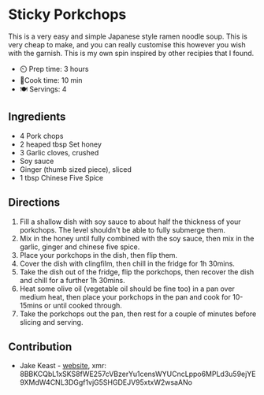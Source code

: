 # Sticky Porkchops

This is a very easy and simple Japanese style ramen noodle soup. This is very cheap to make, and you can really customise this however you wish with the garnish. This is my own spin inspired by other recipies that I found.

- ⏲️ Prep time: 3 hours
- 🍳Cook time: 10 min
- 🍽️ Servings: 4

## Ingredients

- 4 Pork chops
- 2 heaped tbsp Set honey
- 3 Garlic cloves, crushed
- Soy sauce
- Ginger (thumb sized piece), sliced
- 1 tbsp Chinese Five Spice

## Directions

1. Fill a shallow dish with soy sauce to about half the thickness of your porkchops. The level shouldn't be able to fully submerge them.
2. Mix in the honey until fully combined with the soy sauce, then mix in the garlic, ginger and chinese five spice.
3. Place your porkchops in the dish, then flip them.
4. Cover the dish with clingfilm, then chill in the fridge for 1h 30mins.
5. Take the dish out of the fridge, flip the porkchops, then recover the dish and chill for a further 1h 30mins.
6. Heat some olive oil (vegetable oil should be fine too) in a pan over medium heat, then place your porkchops in the pan and cook for 10-15mins or until cooked through.
7. Take the porkchops out the pan, then rest for a couple of minutes before slicing and serving.

## Contribution

- Jake Keast - [website](https://jakekeast.xyz), xmr: 8BBKCQbL1xSKS8fWE257cVBzerYu1censWYUCncLppo6MPLd3u59ejYE9XMdW4CNL3DGgf1vjG5SHGDEJV95xtxW2wsaANo
